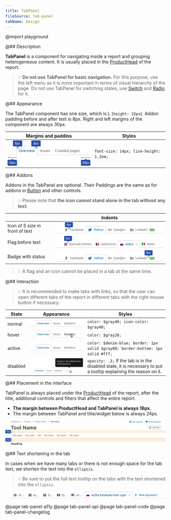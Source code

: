 ```yaml
---
title: TabPanel
fileSource: tab-panel
tabName: Design
---
```


@import playground

@## Description

**TabPanel** is a component for navigating inside a report and grouping heterogeneous content. It is usually placed in the [ProductHead](/components/product-head) of the report.

> 💡 **Do not use TabPanel for basic navigation.** For this purpose, use the left menu as it is more important in terms of visual hierarchy of the page. Do not use TabPanel for switching states, use [Switch](/components/switch/) and [Radio](/components/radio/) for it.

@## Appearance

The TabPanel component has one size, which is L (`height: 32px`). Addon padding before and after text is 8px. Right and left margins of the component are always 30px.

| Margins and paddins                        | Styles                                 |
| ------------------------------------------ | -------------------------------------- |
| ![tabs-paddings](static/tabs-paddings.png) | `font-size: 14px; line-height: 1.2em;` |

@## Addons

Addons in the TabPanel are optional. Their Paddings are the same as for addons in [Button](/components/button/) and other controls.

> 💡 Please note that **the icon cannot stand alone in the tab without any text**.

|                                 | Indents                          |
| ------------------------------- | -------------------------------- |
| Icon of S size in front of text | ![icon-addon](static/icon.png)   |
| Flag before text                | ![flag-addon](static/flag.png)   |
| Badge with status               | ![badge-addon](static/badge.png) |

> 💡 A flag and an icon cannot be placed in a tab at the same time.

@## Interaction

> 💡 It is recommended to make tabs with links, so that the user can open different tabs of the report in different tabs with the right mouse button if necessary.

| State    | Appearance                                | Styles                                                                                                            |
| -------- | ----------------------------------------- | ----------------------------------------------------------------------------------------------------------------- |
| normal   | ![normal-state](static/normal-active.png) | `color: $gray40; icon-color: $gray40;`                                                                            |
| hover    | ![hover-state](static/hover.png)          | `color: $gray20;`                                                                                                 |
| active   | ![active-state](static/normal-active.png) | `color: $denim-blue; border: 1px solid $gray80; border-bottom: 1px solid #fff;`                                   |
| disabled | ![disabled-state](static/disabled.png)    | `opacity: .3;` If the tab is in the disabled state, it is necessary to put a tooltip explaining the reason on it. |

@## Placement in the interface

TabPanel is always placed under the [ProductHead](/components/product-head/) of the report, after the title, additional controls and filters that affect the entire report.

- **The margin between ProductHead and TabPanel is always 16px.**
- The margin between TabPanel and title/widget below is always 24px.

![tabs-margins](static/tabs_margins.png)

@## Text shortening in the tab

In cases when we have many tabs or there is not enough space for the tab text, we shorten the text into the `ellipsis`.

> 💡 Be sure to put the full text tooltip on the tabs with the text shortened into the `ellipsis`.

![ellipsis](static/ellipsis.png)

@page tab-panel-a11y
@page tab-panel-api
@page tab-panel-code
@page tab-panel-changelog
